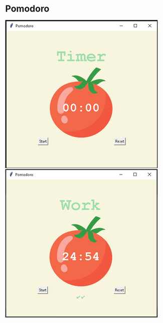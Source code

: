 # Pomodoro







<div>
<img src="photos/start.png">
<img src="photos/work.png">
<img src="photos/break.png>

</div>
